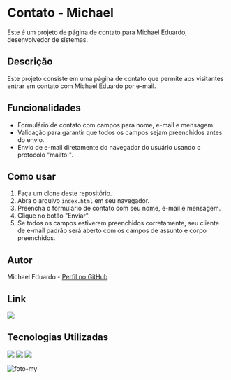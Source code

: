 # Contato - Michael

Este é um projeto de página de contato para Michael Eduardo, desenvolvedor de sistemas.

## Descrição

Este projeto consiste em uma página de contato que permite aos visitantes entrar em contato com Michael Eduardo por e-mail.

## Funcionalidades

- Formulário de contato com campos para nome, e-mail e mensagem.
- Validação para garantir que todos os campos sejam preenchidos antes do envio.
- Envio de e-mail diretamente do navegador do usuário usando o protocolo "mailto:".

## Como usar

1. Faça um clone deste repositório.
2. Abra o arquivo `index.html` em seu navegador.
3. Preencha o formulário de contato com seu nome, e-mail e mensagem.
4. Clique no botão "Enviar".
5. Se todos os campos estiverem preenchidos corretamente, seu cliente de e-mail padrão será aberto com os campos de assunto e corpo preenchidos.

## Autor

Michael Eduardo - [Perfil no GitHub](https://github.com/Michaeleduardoo)

## Link

<a href="https://my-contact-michael.netlify.app/" target="_blank">
  <img loading="lazy" src="https://img.shields.io/badge/Visite-aqui-brightgreen?style=for-the-badge&logo=appveyor">
</a>


## Tecnologias Utilizadas

<div>
  <img loading="lazy" src="https://img.shields.io/badge/HTML5-E34F26?style=for-the-badge&logo=html5&logoColor=white">
  <img loading="lazy" src="https://img.shields.io/badge/CSS3-1572B6?style=for-the-badge&logo=css3&logoColor=white">
  <img loading="lazy" src="https://img.shields.io/badge/JavaScript-F7DF1E?style=for-the-badge&logo=javascript&logoColor=black">
</div>


![foto-my](https://github.com/Michaeleduardoo/my-contact/assets/106412874/aaa0c5b4-579d-4688-b654-61c8ff0ee895)
